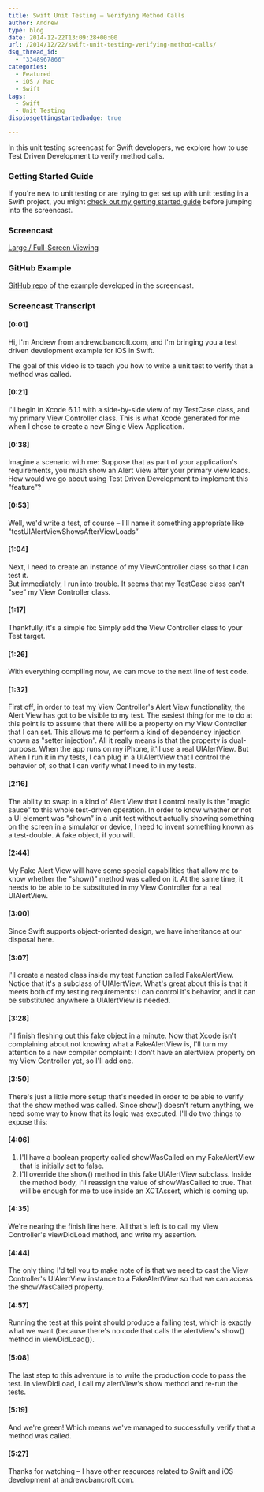```yaml
---
title: Swift Unit Testing – Verifying Method Calls
author: Andrew
type: blog
date: 2014-12-22T13:09:28+00:00
url: /2014/12/22/swift-unit-testing-verifying-method-calls/
dsq_thread_id:
  - "3348967866"
categories:
  - Featured
  - iOS / Mac
  - Swift
tags:
  - Swift
  - Unit Testing
dispiosgettingstartedbadge: true

---
```

In this unit testing screencast for Swift developers, we explore how to use Test Driven Development to verify method calls.

### Getting Started Guide

If you're new to unit testing or are trying to get set up with unit testing in a Swift project, you might [check out my getting started guide][1] before jumping into the screencast.

### Screencast



<span class="text-center"><a href="http://youtu.be/hC2Dni9SAWY" target="_blank">Large / Full-Screen Viewing</a></span>

### GitHub Example

[GitHub repo][2] of the example developed in the screencast.

### Screencast Transcript

#### [0:01]

Hi, I'm Andrew from andrewcbancroft.com, and I'm bringing you a test driven development example for iOS in Swift.

The goal of this video is to teach you how to write a unit test to verify that a method was called.

#### [0:21]

I'll begin in Xcode 6.1.1 with a side-by-side view of my TestCase class, and my primary View Controller class. This is what Xcode generated for me when I chose to create a new Single View Application.

#### [0:38]

Imagine a scenario with me: Suppose that as part of your application's requirements, you mush show an Alert View after your primary view loads. How would we go about using Test Driven Development to implement this "feature&#8221;?

#### [0:53]

Well, we'd write a test, of course – I'll name it something appropriate like "testUIAlertViewShowsAfterViewLoads&#8221;

#### [1:04]

Next, I need to create an instance of my ViewController class so that I can test it.  
But immediately, I run into trouble. It seems that my TestCase class can't "see&#8221; my View Controller class.

#### [1:17]

Thankfully, it's a simple fix: Simply add the View Controller class to your Test target.

#### [1:26]

With everything compiling now, we can move to the next line of test code.

#### [1:32]

First off, in order to test my View Controller's Alert View functionality, the Alert View has got to be visible to my test. The easiest thing for me to do at this point is to assume that there will be a property on my View Controller that I can set. This allows me to perform a kind of dependency injection known as "setter injection&#8221;. All it really means is that the property is dual-purpose. When the app runs on my iPhone, it'll use a real UIAlertView. But when I run it in my tests, I can plug in a UIAlertView that I control the behavior of, so that I can verify what I need to in my tests.

#### [2:16]

The ability to swap in a kind of Alert View that I control really is the "magic sauce&#8221; to this whole test-driven operation. In order to know whether or not a UI element was "shown&#8221; in a unit test without actually showing something on the screen in a simulator or device, I need to invent something known as a test-double. A fake object, if you will.

#### [2:44]

My Fake Alert View will have some special capabilities that allow me to know whether the "show()&#8221; method was called on it. At the same time, it needs to be able to be substituted in my View Controller for a real UIAlertView.

#### [3:00]

Since Swift supports object-oriented design, we have inheritance at our disposal here.

#### [3:07]

I'll create a nested class inside my test function called FakeAlertView. Notice that it's a subclass of UIAlertView. What's great about this is that it meets both of my testing requirements: I can control it's behavior, and it can be substituted anywhere a UIAlertView is needed.

#### [3:28]

I'll finish fleshing out this fake object in a minute. Now that Xcode isn't complaining about not knowing what a FakeAlertView is, I'll turn my attention to a new compiler complaint: I don't have an alertView property on my View Controller yet, so I'll add one.

#### [3:50]

There's just a little more setup that's needed in order to be able to verify that the show method was called. Since show() doesn't return anything, we need some way to know that its logic was executed. I'll do two things to expose this:

#### [4:06]

  1. I'll have a boolean property called showWasCalled on my FakeAlertView that is initially set to false.
  2. I'll override the show() method in this fake UIAlertView subclass. Inside the method body, I'll reassign the value of showWasCalled to true. That will be enough for me to use inside an XCTAssert, which is coming up.

#### [4:35]

We're nearing the finish line here. All that's left is to call my View Controller's viewDidLoad method, and write my assertion.

#### [4:44]

The only thing I'd tell you to make note of is that we need to cast the View Controller's UIAlertView instance to a FakeAlertView so that we can access the showWasCalled property.

#### [4:57]

Running the test at this point should produce a failing test, which is exactly what we want (because there's no code that calls the alertView's show() method in viewDidLoad()).

#### [5:08]

The last step to this adventure is to write the production code to pass the test. In viewDidLoad, I call my alertView's show method and re-run the tests.

#### [5:19]

And we're green! Which means we've managed to successfully verify that a method was called.

#### [5:27]

Thanks for watching – I have other resources related to Swift and iOS development at andrewcbancroft.com.

 [1]: http://www.andrewcbancroft.com/2014/12/29/getting-started-unit-testing-swift/
 [2]: https://github.com/andrewcbancroft/SwiftTDDVerifyMethodCalls